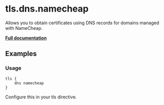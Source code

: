 # tls.dns.namecheap

Allows you to obtain certificates using DNS records for domains managed with NameCheap.

**[Full documentation](https://github.com/tmpim/dnsproviders/blob/master/README.md)**

## Examples

### Usage

``` casketfile
tls {
    dns namecheap
}
```

Configure this in your tls directive.
